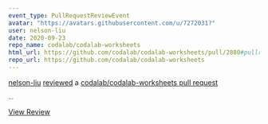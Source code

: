 ```yaml
---
event_type: PullRequestReviewEvent
avatar: "https://avatars.githubusercontent.com/u/7272031?"
user: nelson-liu
date: 2020-09-23
repo_name: codalab/codalab-worksheets
html_url: https://github.com/codalab/codalab-worksheets/pull/2880#pullrequestreview-494120716
repo_url: https://github.com/codalab/codalab-worksheets
---
```


<a href='https://github.com/nelson-liu' target='_blank'>nelson-liu</a> <a href='https://github.com/codalab/codalab-worksheets/pull/2880#pullrequestreview-494120716' target='_blank'>reviewed</a> a <a href='https://github.com/codalab/codalab-worksheets/pull/2880' target='_blank'>codalab/codalab-worksheets pull request</a>

<small>...</small>

<a href='https://github.com/codalab/codalab-worksheets/pull/2880#pullrequestreview-494120716' target='_blank'>View Review</a>